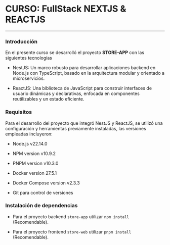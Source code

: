 # CURSO: FullStack NEXTJS & REACTJS

---

### Introducción

En el presente curso se desarrolló el proyecto **STORE-APP** con las siguientes tecnologías

- NestJS: Un marco robusto para desarrollar aplicaciones backend en Node.js con TypeScript, basado en la arquitectura modular y orientado a microservicios.

- ReactJS: Una biblioteca de JavaScript para construir interfaces de usuario dinámicas y declarativas, enfocada en componentes reutilizables y un estado eficiente.

### Requisitos

Para el desarrollo del proyecto que integró NestJS y ReactJS, se utilizó una configuración y herramientas previamente instaladas, las versiones empleadas incluyeron:

- Node.js v22.14.0

- NPM version v10.9.2

- PNPM version v10.3.0

- Docker version 27.5.1

- Docker Compose version v2.3.3

- Git para control de versiones

### Instalación de dependencias

- Para el proyecto backend `store-app` utilizar `npm install` (Recomendable).

- Para el proyecto frontend `store-web` utilizar `pnpm install` (Recomendable).
